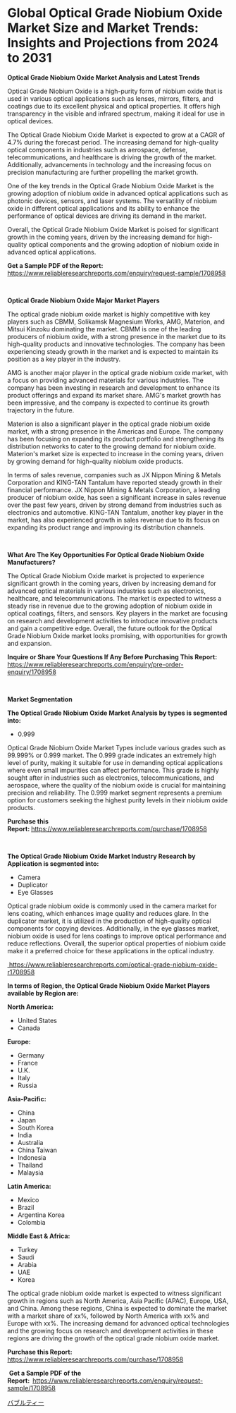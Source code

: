 <p><h1>Global Optical Grade Niobium Oxide Market Size and Market Trends: Insights and Projections from 2024 to 2031</h1></p><p><strong>Optical Grade Niobium Oxide Market Analysis and Latest Trends</strong></p>
<p><p>Optical Grade Niobium Oxide is a high-purity form of niobium oxide that is used in various optical applications such as lenses, mirrors, filters, and coatings due to its excellent physical and optical properties. It offers high transparency in the visible and infrared spectrum, making it ideal for use in optical devices.</p><p>The Optical Grade Niobium Oxide Market is expected to grow at a CAGR of 4.7% during the forecast period. The increasing demand for high-quality optical components in industries such as aerospace, defense, telecommunications, and healthcare is driving the growth of the market. Additionally, advancements in technology and the increasing focus on precision manufacturing are further propelling the market growth.</p><p>One of the key trends in the Optical Grade Niobium Oxide Market is the growing adoption of niobium oxide in advanced optical applications such as photonic devices, sensors, and laser systems. The versatility of niobium oxide in different optical applications and its ability to enhance the performance of optical devices are driving its demand in the market.</p><p>Overall, the Optical Grade Niobium Oxide Market is poised for significant growth in the coming years, driven by the increasing demand for high-quality optical components and the growing adoption of niobium oxide in advanced optical applications.</p></p>
<p><strong>Get a Sample PDF of the Report:&nbsp;</strong> <a href="https://www.reliableresearchreports.com/enquiry/request-sample/1708958">https://www.reliableresearchreports.com/enquiry/request-sample/1708958</a></p>
<p>&nbsp;</p>
<p><strong>Optical Grade Niobium Oxide Major Market Players</strong></p>
<p><p>The optical grade niobium oxide market is highly competitive with key players such as CBMM, Solikamsk Magnesium Works, AMG, Materion, and Mitsui Kinzoku dominating the market. CBMM is one of the leading producers of niobium oxide, with a strong presence in the market due to its high-quality products and innovative technologies. The company has been experiencing steady growth in the market and is expected to maintain its position as a key player in the industry.</p><p>AMG is another major player in the optical grade niobium oxide market, with a focus on providing advanced materials for various industries. The company has been investing in research and development to enhance its product offerings and expand its market share. AMG's market growth has been impressive, and the company is expected to continue its growth trajectory in the future.</p><p>Materion is also a significant player in the optical grade niobium oxide market, with a strong presence in the Americas and Europe. The company has been focusing on expanding its product portfolio and strengthening its distribution networks to cater to the growing demand for niobium oxide. Materion's market size is expected to increase in the coming years, driven by growing demand for high-quality niobium oxide products.</p><p>In terms of sales revenue, companies such as JX Nippon Mining & Metals Corporation and KING-TAN Tantalum have reported steady growth in their financial performance. JX Nippon Mining & Metals Corporation, a leading producer of niobium oxide, has seen a significant increase in sales revenue over the past few years, driven by strong demand from industries such as electronics and automotive. KING-TAN Tantalum, another key player in the market, has also experienced growth in sales revenue due to its focus on expanding its product range and improving its distribution channels.</p></p>
<p>&nbsp;</p>
<p><strong>What Are The Key Opportunities For Optical Grade Niobium Oxide Manufacturers?</strong></p>
<p><p>The Optical Grade Niobium Oxide market is projected to experience significant growth in the coming years, driven by increasing demand for advanced optical materials in various industries such as electronics, healthcare, and telecommunications. The market is expected to witness a steady rise in revenue due to the growing adoption of niobium oxide in optical coatings, filters, and sensors. Key players in the market are focusing on research and development activities to introduce innovative products and gain a competitive edge. Overall, the future outlook for the Optical Grade Niobium Oxide market looks promising, with opportunities for growth and expansion.</p></p>
<p><strong>Inquire or Share Your Questions If Any Before Purchasing This Report:</strong> <a href="https://www.reliableresearchreports.com/enquiry/pre-order-enquiry/1708958">https://www.reliableresearchreports.com/enquiry/pre-order-enquiry/1708958</a></p>
<p>&nbsp;</p>
<p><strong>Market Segmentation</strong></p>
<p><strong>The Optical Grade Niobium Oxide Market Analysis by types is segmented into:</strong></p>
<p><ul><li>0.999</li></ul></p>
<p><p>Optical Grade Niobium Oxide Market Types include various grades such as 99.999% or 0.999 market. The 0.999 grade indicates an extremely high level of purity, making it suitable for use in demanding optical applications where even small impurities can affect performance. This grade is highly sought after in industries such as electronics, telecommunications, and aerospace, where the quality of the niobium oxide is crucial for maintaining precision and reliability. The 0.999 market segment represents a premium option for customers seeking the highest purity levels in their niobium oxide products.</p></p>
<p><strong>Purchase this Report:&nbsp;</strong><a href="https://www.reliableresearchreports.com/purchase/1708958">https://www.reliableresearchreports.com/purchase/1708958</a></p>
<p>&nbsp;</p>
<p><strong>The Optical Grade Niobium Oxide Market Industry Research by Application is segmented into:</strong></p>
<p><ul><li>Camera</li><li>Duplicator</li><li>Eye Glasses</li></ul></p>
<p><p>Optical grade niobium oxide is commonly used in the camera market for lens coating, which enhances image quality and reduces glare. In the duplicator market, it is utilized in the production of high-quality optical components for copying devices. Additionally, in the eye glasses market, niobium oxide is used for lens coatings to improve optical performance and reduce reflections. Overall, the superior optical properties of niobium oxide make it a preferred choice for these applications in the optical industry.</p></p>
<p><a href="https://www.reliableresearchreports.com/optical-grade-niobium-oxide-r1708958">&nbsp;https://www.reliableresearchreports.com/optical-grade-niobium-oxide-r1708958</a></p>
<p><strong>In terms of Region, the Optical Grade Niobium Oxide Market Players available by Region are:</strong></p>
<p>
    <p> <strong> North America: </strong>
        <ul>
            <li>United States</li>
            <li>Canada</li>
        </ul>
        </p> 
    <p> <strong> Europe: </strong>
        <ul>
            <li>Germany</li>
            <li>France</li>
            <li>U.K.</li>
            <li>Italy</li>
            <li>Russia</li>
        </ul>
        </p> 
    <p> <strong> Asia-Pacific: </strong>
        <ul>
            <li>China</li>
            <li>Japan</li>
            <li>South Korea</li>
            <li>India</li>
            <li>Australia</li>
            <li>China Taiwan</li>
            <li>Indonesia</li>
            <li>Thailand</li>
            <li>Malaysia</li>
        </ul>
        </p> 
    <p> <strong> Latin America: </strong>
        <ul>
            <li>Mexico</li>
            <li>Brazil</li>
            <li>Argentina Korea</li>
            <li>Colombia</li>
        </ul>
        </p> 
    <p> <strong> Middle East & Africa: </strong>
        <ul>
            <li>Turkey</li>
            <li>Saudi</li>
            <li>Arabia</li>
            <li>UAE</li>
            <li>Korea</li>
        </ul>
    </p>
    </p>
<p><p>The optical grade niobium oxide market is expected to witness significant growth in regions such as North America, Asia Pacific (APAC), Europe, USA, and China. Among these regions, China is expected to dominate the market with a market share of xx%, followed by North America with xx% and Europe with xx%. The increasing demand for advanced optical technologies and the growing focus on research and development activities in these regions are driving the growth of the optical grade niobium oxide market.</p></p>
<p><strong>Purchase this Report: </strong><a href="https://www.reliableresearchreports.com/purchase/1708958">https://www.reliableresearchreports.com/purchase/1708958</a></p>
<p>&nbsp;<strong>Get a Sample PDF of the Report:&nbsp;&nbsp;</strong><a href="https://www.reliableresearchreports.com/enquiry/request-sample/1708958">https://www.reliableresearchreports.com/enquiry/request-sample/1708958</a></p>
<p><strong></strong></p>
<p><p><a href="https://github.com/nxboeu02965442/Market-Research-Report-List-3/blob/main/8853004184827.md">バブルティー</a></p></p>